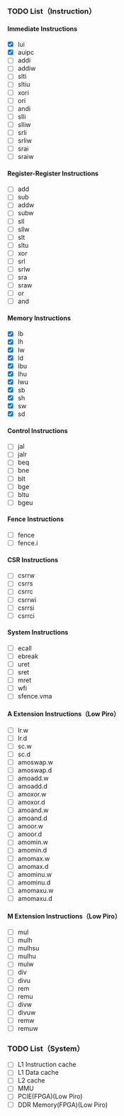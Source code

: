 ### TODO List（Instruction）

#### Immediate Instructions
- [x] lui
- [x] auipc
- [ ] addi
- [ ] addiw
- [ ] slti
- [ ] sltiu
- [ ] xori
- [ ] ori
- [ ] andi
- [ ] slli
- [ ] slliw
- [ ] srli
- [ ] srliw
- [ ] srai
- [ ] sraiw

#### Register-Register Instructions
- [ ] add
- [ ] sub
- [ ] addw
- [ ] subw
- [ ] sll
- [ ] sllw
- [ ] slt
- [ ] sltu
- [ ] xor
- [ ] srl
- [ ] srlw
- [ ] sra
- [ ] sraw
- [ ] or
- [ ] and

#### Memory Instructions
- [x] lb
- [x] lh
- [x] lw
- [x] ld
- [x] lbu
- [x] lhu
- [x] lwu
- [x] sb
- [x] sh
- [x] sw
- [x] sd

#### Control Instructions
- [ ] jal
- [ ] jalr
- [ ] beq
- [ ] bne
- [ ] blt
- [ ] bge
- [ ] bltu
- [ ] bgeu

#### Fence Instructions
- [ ] fence
- [ ] fence.i

#### CSR Instructions
- [ ] csrrw
- [ ] csrrs
- [ ] csrrc
- [ ] csrrwi
- [ ] csrrsi
- [ ] csrrci

#### System Instructions
- [ ] ecall
- [ ] ebreak
- [ ] uret
- [ ] sret
- [ ] mret
- [ ] wfi
- [ ] sfence.vma

#### A Extension Instructions（Low Piro）
- [ ] lr.w
- [ ] lr.d
- [ ] sc.w
- [ ] sc.d
- [ ] amoswap.w
- [ ] amoswap.d
- [ ] amoadd.w
- [ ] amoadd.d
- [ ] amoxor.w
- [ ] amoxor.d
- [ ] amoand.w
- [ ] amoand.d
- [ ] amoor.w
- [ ] amoor.d
- [ ] amomin.w
- [ ] amomin.d
- [ ] amomax.w
- [ ] amomax.d
- [ ] amominu.w
- [ ] amominu.d
- [ ] amomaxu.w
- [ ] amomaxu.d

#### M Extension Instructions（Low Piro）
- [ ] mul
- [ ] mulh
- [ ] mulhsu
- [ ] mulhu
- [ ] mulw
- [ ] div
- [ ] divu
- [ ] rem
- [ ] remu
- [ ] divw
- [ ] divuw
- [ ] remw
- [ ] remuw

### TODO List（System）
- [ ] L1 Instruction cache
- [ ] L1 Data cache
- [ ] L2 cache
- [ ] MMU
- [ ] PCIE(FPGA)(Low Piro)
- [ ] DDR Memory(FPGA)(Low Piro)